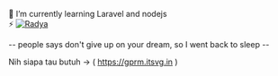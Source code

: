 🌱 I’m currently learning Laravel and nodejs <br>⚡ [![Radya](https://img.shields.io/badge/Instagram-%23E4405F.svg?logo=Instagram&logoColor=white)](https://instagram.com/r4dy.a) 

-- people says don't give up on your dream, so I went back to sleep -- 

 Nih siapa tau butuh -> ( https://gprm.itsvg.in )  <br>
 
